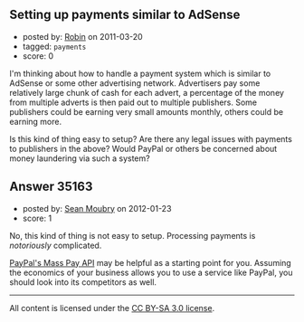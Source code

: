 ## Setting up payments similar to AdSense

- posted by: [Robin](https://stackexchange.com/users/-1/4841-robin) on 2011-03-20
- tagged: `payments`
- score: 0

I'm thinking about how to handle a payment system which is similar to AdSense or some other advertising network. Advertisers pay some relatively large chunk of cash for each advert, a percentage of the money from multiple adverts is then paid out to multiple publishers. Some publishers could be earning very small amounts monthly, others could be earning more.

Is this kind of thing easy to setup? Are there any legal issues with payments to publishers in the above? Would PayPal or others be concerned about money laundering via such a system?


## Answer 35163

- posted by: [Sean Moubry](https://stackexchange.com/users/-1/15912-sean-moubry) on 2012-01-23
- score: 1

<p>No, this kind of thing is not easy to setup. Processing payments is <em>notoriously</em> complicated.</p>

<p><a href="https://www.x.com/developers/paypal/products/mass-pay" rel="nofollow">PayPal's Mass Pay API</a> may be helpful as a starting point for you. Assuming the economics of your business allows you to use a service like PayPal, you should look into its competitors as well.</p>




---

All content is licensed under the [CC BY-SA 3.0 license](https://creativecommons.org/licenses/by-sa/3.0/).
